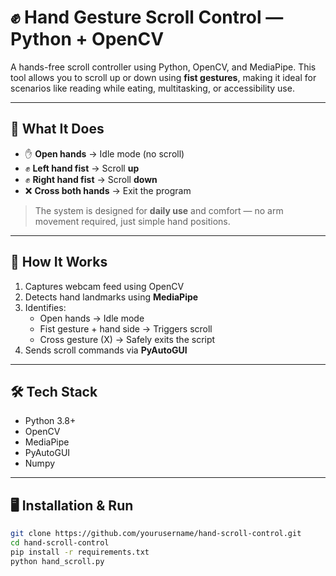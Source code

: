# ✊ Hand Gesture Scroll Control — Python + OpenCV

A hands-free scroll controller using Python, OpenCV, and MediaPipe. This tool allows you to scroll up or down using **fist gestures**, making it ideal for scenarios like reading while eating, multitasking, or accessibility use.

---

## 🚀 What It Does

- ✋ **Open hands** → Idle mode (no scroll)
- ✊ **Left hand fist** → Scroll **up**
- ✊ **Right hand fist** → Scroll **down**
- ❌ **Cross both hands** → Exit the program

> The system is designed for **daily use** and comfort — no arm movement required, just simple hand positions.

---

## 🧠 How It Works

1. Captures webcam feed using OpenCV
2. Detects hand landmarks using **MediaPipe**
3. Identifies:
   - Open hands → Idle mode
   - Fist gesture + hand side → Triggers scroll
   - Cross gesture (X) → Safely exits the script
4. Sends scroll commands via **PyAutoGUI**

---

## 🛠 Tech Stack

- Python 3.8+
- OpenCV
- MediaPipe
- PyAutoGUI
- Numpy

---

## 🖥️ Installation & Run

```bash
git clone https://github.com/yourusername/hand-scroll-control.git
cd hand-scroll-control
pip install -r requirements.txt
python hand_scroll.py

